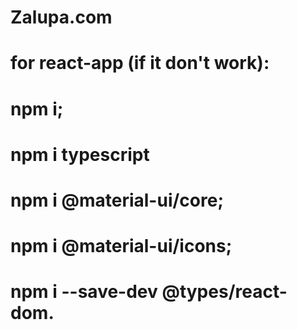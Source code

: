 # Zalupa.com


# for react-app (if it don't work):
# npm i;
# npm i typescript
# npm i @material-ui/core;
# npm i @material-ui/icons;
# npm i --save-dev @types/react-dom.
